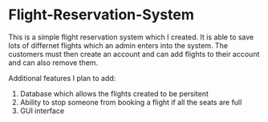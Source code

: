 # Flight-Reservation-System

This is a simple flight reservation system which I created. It is able to save lots of differnet flights which an admin enters into the system.
The customers must then create an account and can add flights to their account and can also remove them. 

Additional features I plan to add:
1. Database which allows the flights created to be persitent 
2. Ability to stop someone from booking a flight if all the seats are full
3. GUI interface
